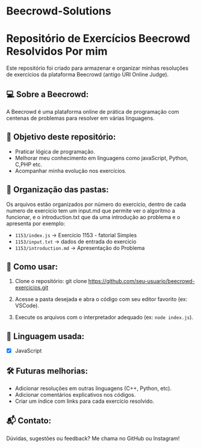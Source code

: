 # Beecrowd-Solutions
Repositório de Exercícios Beecrowd Resolvidos Por mim
==================================

Este repositório foi criado para armazenar e organizar minhas resoluções de exercícios da plataforma Beecrowd (antigo URI Online Judge).

💻 Sobre a Beecrowd:
--------------------
A Beecrowd é uma plataforma online de prática de programação com centenas de problemas para resolver em várias linguagens.

🌟 Objetivo deste repositório:
------------------------------
- Praticar lógica de programação.
- Melhorar meu conhecimento em linguagens como javaScript, Python, C,PHP etc.
- Acompanhar minha evolução nos exercícios.

📁 Organização das pastas:
--------------------------
Os arquivos estão organizados por número do exercício, dentro de cada numero de exercicio tem um input.md que permite ver o algoritmo a funcionar, e o introduction.txt que da uma introdução ao problema e o apresenta por exemplo:
- `1153/index.js`  → Exercício 1153 - fatorial Simples
- `1153/input.txt`  → dados de entrada do exercicio
- `1153/introduction.md` → Apresentação do Problema 


📌 Como usar:
-------------
1. Clone o repositório:
   git clone https://github.com/seu-usuario/beecrowd-exercicios.git

2. Acesse a pasta desejada e abra o código com seu editor favorito (ex: VSCode).

3. Execute os arquivos com o interpretador adequado (ex: `node index.js`).

🚀 Linguagem usada:
-------------------
- [X] JavaScript

🛠️ Futuras melhorias:
---------------------
- Adicionar resoluções em outras linguagens (C++, Python, etc).
- Adicionar comentários explicativos nos códigos.
- Criar um índice com links para cada exercício resolvido.

📬 Contato:
-----------
Dúvidas, sugestões ou feedback? Me chama no GitHub ou Instagram!
